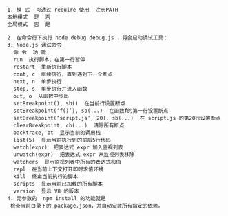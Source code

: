     1. 模 式  可通过 require 使用  注册PATH
    本地模式  是  否
    全局模式  否  是
    
    2. 在命令行下执行 node debug debug.js ，将会启动调试工具：
    3. Node.js 调试命令
      命 令  功 能
      run  执行脚本，在第一行暂停
      restart  重新执行脚本
      cont, c  继续执行，直到遇到下一个断点
      next, n  单步执行
      step, s  单步执行并进入函数
      out, o  从函数中步出
      setBreakpoint(), sb()  在当前行设置断点
      setBreakpoint(‘f()’), sb(...)  在函数f的第一行设置断点
      setBreakpoint(‘script.js’, 20), sb(...)  在 script.js 的第20行设置断点
      clearBreakpoint, cb(...)  清除所有断点
      backtrace, bt  显示当前的调用栈
      list(5)  显示当前执行到的前后5行代码
      watch(expr)  把表达式 expr 加入监视列表
      unwatch(expr)  把表达式 expr 从监视列表移除
      watchers  显示监视列表中所有的表达式和值
      repl  在当前上下文打开即时求值环境
      kill  终止当前执行的脚本
      scripts  显示当前已加载的所有脚本
      version  显示 V8 的版本
    4. 无参数的  npm install 的功能就是
     检查当前目录下的 package.json，并自动安装所有指定的依赖。